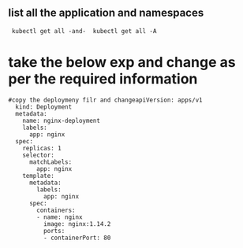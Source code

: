## list all the application and namespaces
     kubectl get all -and-  kubectl get all -A
     
# take the below exp and change as per the required information

    #copy the deploymeny filr and changeapiVersion: apps/v1
      kind: Deployment
      metadata:
        name: nginx-deployment
        labels:
          app: nginx
      spec:
        replicas: 1
        selector:
          matchLabels:
            app: nginx
        template:
          metadata:
            labels:
              app: nginx
          spec:
            containers:
            - name: nginx
              image: nginx:1.14.2
              ports:
              - containerPort: 80
       
